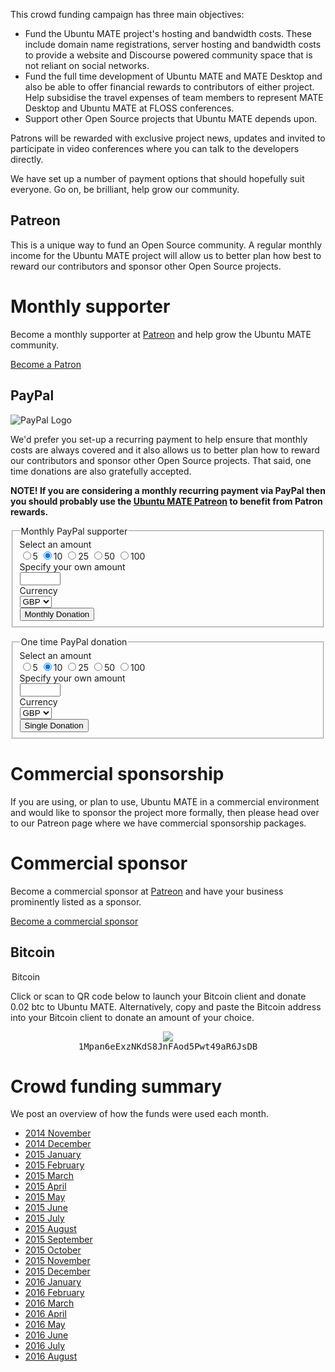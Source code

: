 <!--
.. title: Donate
.. slug: donate
.. date: 2014-11-05 23:01:09 UTC
.. tags: Ubuntu,MATE,donate
.. link:
.. description:
.. type: text
.. author: Martin Wimpress
-->

<style>
img.centered {
    display: block;
    margin-left: auto;
    margin-right: auto }
</style>

This crowd funding campaign has three main objectives:

  * Fund the Ubuntu MATE project's hosting and bandwidth costs. These include domain name registrations, server hosting and bandwidth costs to provide a website and Discourse powered community space that is not reliant on social networks.
  * Fund the full time development of Ubuntu MATE and MATE Desktop and also be able to offer financial rewards to contributors of either project. Help subsidise the travel expenses of team members to represent MATE Desktop and Ubuntu MATE at FLOSS conferences.
  * Support other Open Source projects that Ubuntu MATE depends upon.

Patrons will be rewarded with exclusive project news, updates and
invited to participate in video conferences where you can talk to the
developers directly.

We have set up a number of payment options that should hopefully suit
everyone. Go on, be brilliant, help grow our community.

## Patreon

This is a unique way to fund an Open Source community. A regular
monthly income for the Ubuntu MATE project will allow us to better plan
how best to reward our contributors and sponsor other Open Source
projects.

<div class="bs-component">
    <div class="jumbotron">
        <h1>Monthly supporter</h1>
        <p>Become a monthly supporter at <a href="http://www.patreon.com/ubuntu_mate">Patreon</a>
        and help grow the Ubuntu MATE community.</p>
        <a href="http://www.patreon.com/ubuntu_mate" class="btn btn-primary btn-lg">Become a Patron</a>
        </p>
    </div>
</div>

## PayPal

<img class="right" src="https://www.paypalobjects.com/webstatic/mktg/Logo/pp-logo-100px.png" alt="PayPal Logo">

We'd prefer you set-up a recurring payment to help ensure that monthly
costs are always covered and it also allows us to better plan how to
reward our contributors and sponsor other Open Source projects.
That said, one time donations are also gratefully accepted.

**NOTE! If you are considering a monthly recurring payment via PayPal then
you should probably use the [Ubuntu MATE Patreon](http://www.patreon.com/ubuntu_mate)
to benefit from Patron rewards.**

<div class="bs-docs-section">
  <div class="row">
    <div class="col-lg-6">
      <div class="well bs-component">
        <form name="monthly" class="form-horizontal" action="https://www.paypal.com/cgi-bin/webscr" onsubmit="return validateMonthlyForm()" method="post">
          <fieldset>
            <legend>Monthly PayPal supporter</legend>
            <div class="form-group">
              <label for="donationAmount" class="col-lg-4 control-label">Select an amount</label>
              <div class="col-lg-6">
                <input type="radio" name="amt" value="5" />5
                <input type="radio" name="amt" value="10" checked="" />10
                <input type="radio" name="amt" value="25" />25
                <input type="radio" name="amt" value="50" />50
                <input type="radio" name="amt" value="100" />100
              </div>
            </div>
            <div class="form-group">
              <label for="specifyAmount" class="col-lg-4 control-label">Specify your own amount</label>
              <div class="col-lg-6">
                <input type="text" name="other" value="" size="5" maxlength="5">
              </div>
            </div>
            <div class="form-group">
              <label for="select" class="col-lg-4 control-label">Currency</label>
              <div class="col-lg-6">
                <select class="form-control" name="currency_code">
                  <option>EUR</option>
                  <option>USD</option>
                  <option selected="">GBP</option>
                </select>
              </div>
            </div>
            <div class="form-group">
              <div class="col-lg-6">
                <button type="submit" class="btn btn-primary">Monthly Donation</button>
              </div>
            </div>
          </fieldset>
          <input type="hidden" name="cmd" value="_xclick-subscriptions">
          <input type="hidden" name="business" value="6282B4CZGVCB6">
          <input type="hidden" name="item_name" value="Ubuntu MATE Monthly Supporter">
          <input type="hidden" name="no_shipping" value="1">
          <input type="hidden" name="no_note" value="1">
          <input type="hidden" name="charset" value="UTF-8">
          <input type="hidden" name="a3" value="">
          <input type="hidden" name="p3" value="1">
          <input type="hidden" name="t3" value="M">
          <input type="hidden" name="src" value="1">
          <input type="hidden" name="sra" value="1">
          <input type="hidden" name="return" value="https://ubuntu-mate.org/donation-completed/">
          <input type="hidden" name="cancel_return" value="https://ubuntu-mate.org/donation-cancelled/">
        </form>
      </div>
    </div>
    <div class="col-lg-6">
      <div class="well bs-component">
        <form name="single" class="form-horizontal" action="https://www.paypal.com/cgi-bin/webscr" onsubmit="return validateSingleForm()" method="post">
          <fieldset>
            <legend>One time PayPal donation</legend>
            <div class="form-group">
              <label for="donationAmount" class="col-lg-4 control-label">Select an amount</label>
              <div class="col-lg-6">
                <input type="radio" name="amt" value="5" />5
                <input type="radio" name="amt" value="10" checked="" />10
                <input type="radio" name="amt" value="25" />25
                <input type="radio" name="amt" value="50" />50
                <input type="radio" name="amt" value="100" />100
              </div>
            </div>
            <div class="form-group">
              <label for="specifyAmount" class="col-lg-4 control-label">Specify your own amount</label>
              <div class="col-lg-6">
                <input type="text" name="other" value="" size="5" maxlength="5">
              </div>
            </div>
            <div class="form-group">
              <label for="select" class="col-lg-4 control-label">Currency</label>
              <div class="col-lg-6">
                <select class="form-control" name="currency_code">
                  <option>EUR</option>
                  <option>USD</option>
                  <option selected="">GBP</option>
                </select>
              </div>
            </div>
            <div class="form-group">
              <div class="col-lg-6">
                <button type="submit" class="btn btn-primary">Single Donation</button>
              </div>
            </div>
          </fieldset>
          <input type="hidden" name="cmd" value="_xclick">
          <input type="hidden" name="business" value="6282B4CZGVCB6">
          <input type="hidden" name="item_name" value="Ubuntu MATE One-time Donation">
          <input type="hidden" name="no_shipping" value="1">
          <input type="hidden" name="no_note" value="1">
          <input type="hidden" name="charset" value="UTF-8">
          <input type="hidden" name="amount" value="">
          <input type="hidden" name="src" value="1">
          <input type="hidden" name="sra" value="1">
          <input type="hidden" name="return" value="https://ubuntu-mate.org/donation-completed/">
          <input type="hidden" name="cancel_return" value="https://ubuntu-mate.org/donation-cancelled/">
        </form>
      </div>
    </div>
  </div>
</div>

# Commercial sponsorship

If you are using, or plan to use, Ubuntu MATE in a commercial
environment and would like to sponsor the project more formally, then
please head over to our Patreon page where we have commercial
sponsorship packages.

<div class="bs-component">
    <div class="jumbotron">
        <h1>Commercial sponsor</h1>
        <p>Become a commercial sponsor at <a href="http://www.patreon.com/ubuntu_mate">Patreon</a>
        and have your business prominently listed as a sponsor.</p>
        <a href="http://www.patreon.com/ubuntu_mate" class="btn btn-primary btn-lg">Become a commercial sponsor</a>
        </p>
    </div>
</div>

## Bitcoin

<div class="bs-docs-section">
  <div class="row">
    <div class="col-lg-12">
      <div class="well bs-component">
        <legend>Bitcoin</legend>
          <p>Click or scan to QR code below to launch your Bitcoin client and
          donate 0.02 btc to Ubuntu MATE. Alternatively, copy and paste the
          Bitcoin address into your Bitcoin client to donate an amount of your
          choice.</p>
          <p align="center">
            <a href="bitcoin:1Mpan6eExzNKdS8JnFAod5Pwt49aR6JsDB?amount=0.02&label=Ubuntu%20MATE">
            <img src="https://chart.googleapis.com/chart?chs=384x384&cht=qr&chl=bitcoin:1Mpan6eExzNKdS8JnFAod5Pwt49aR6JsDB?amount=0.02&message=Donate_0.02_btc_to_Ubuntu_MATE" /></a>
            <br />
            <tt>1Mpan6eExzNKdS8JnFAod5Pwt49aR6JsDB</tt>
          </p>
      </div>
    </div>
  </div>
</div>

# Crowd funding summary

We post an overview of how the funds were used each month.

  * [2014 November](/blog/ubuntu-mate-november-2014-supporters/)
  * [2014 December](/blog/ubuntu-mate-december-2014-supporters/)
  * [2015 January](/blog/ubuntu-mate-january-2015-supporters/)
  * [2015 February](/blog/ubuntu-mate-february-2015-supporters/)
  * [2015 March](/blog/ubuntu-mate-march-2015-supporters/)
  * [2015 April](/blog/ubuntu-mate-april-2015-supporters/)
  * [2015 May](/blog/ubuntu-mate-may-2015-supporters/)
  * [2015 June](/blog/ubuntu-mate-june-2015-supporters/)
  * [2015 July](/blog/ubuntu-mate-july-2015-supporters/)
  * [2015 August](/blog/ubuntu-mate-august-2015-supporters/)
  * [2015 September](/blog/ubuntu-mate-september-2015-supporters/)
  * [2015 October](/blog/ubuntu-mate-october-2015-supporters/)
  * [2015 November](/blog/ubuntu-mate-november-2015-supporters/)
  * [2015 December](/blog/ubuntu-mate-december-2015-supporters/)
  * [2016 January](/blog/ubuntu-mate-january-2016-supporters/)
  * [2016 February](/blog/ubuntu-mate-february-2016-supporters/)    
  * [2016 March](/blog/ubuntu-mate-march-2016-supporters/)
  * [2016 April](/blog/ubuntu-mate-april-2016-supporters/)
  * [2016 May](/blog/ubuntu-mate-may-2016-supporters/)
  * [2016 June](/blog/ubuntu-mate-june-2016-supporters/)
  * [2016 July](/blog/ubuntu-mate-july-2016-supporters/)
  * [2016 August](/blog/ubuntu-mate-august-2016-supporters/)    

<script type="text/javascript">
  function validateMonthlyForm() {
    var n = document.forms["monthly"]["other"].value;
      if (n) {
        if (!isNaN(parseFloat(n)) && isFinite(n) && (n > 0)) {
          document.forms["monthly"]["a3"].value = n;
          return true;
        } else {
          alert("Please enter a valid donation amount - thanks!");
          document.forms["monthly"]["other"].value = "";
          return false;
        }
      }
      else {
        document.forms["monthly"]["a3"].value = document.forms["monthly"]["amt"].value;
        return true;
      }
  }

  function validateSingleForm() {
    var n = document.forms["single"]["other"].value;
      if (n) {
        if (!isNaN(parseFloat(n)) && isFinite(n) && (n > 0)) {
          document.forms["single"]["amount"].value = n;
          return true;
        } else {
          alert("Please enter a valid donation amount - thanks!");
          document.forms["single"]["other"].value = "";
          return false;
        }
      }
      else {
        document.forms["single"]["amount"].value = document.forms["single"]["amt"].value;
        return true;
      }
  }
</script>